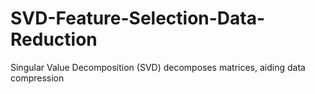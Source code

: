 # SVD-Feature-Selection-Data-Reduction
 Singular Value Decomposition (SVD) decomposes matrices, aiding data compression
